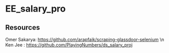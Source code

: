 # EE_salary_pro


## Resources
Omer Sakarya: https://github.com/arapfaik/scraping-glassdoor-selenium \n
Ken Jee  : https://github.com/PlayingNumbers/ds_salary_proj 
